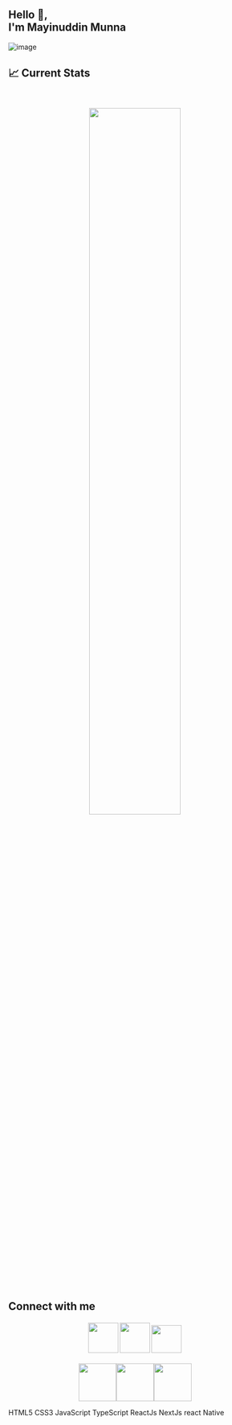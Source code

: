 <h2>Hello 👋, <br/> I'm Mayinuddin Munna</h2>

![image](https://github.com/mayinuddin-munna/mayinuddin-munna/assets/48505306/7d205d04-1eaf-477c-9a78-206788eb5439)

## :chart_with_upwards_trend: Current Stats

<br />
<p align="center">
  <img width="60%" src="https://github-readme-streak-stats.herokuapp.com?user=mayinuddin-munna&theme=react&hide_border=true&background=0D1117&stroke=0D1117&fire=FF1CF7&sideLabels=00F0FF&currStreakNum=FF1CF7&ring=FF1CF7&currStreakLabel=FF1CF7&sideNums=00F0FF" />
</p>

## Connect with me
<h4 align="center" display="flex">
  <a class="" href="https://join.skype.com/invite/Q1ajR6vuVWYD"><img width="60" height="60" src="https://www.freeiconspng.com/uploads/skype-icon-3.png"/ ></a>
  <a href="https://www.linkedin.com/in/mayinuddin-munna-b8b9541a1/"><img width="60" height="60" src="https://pngimg.com/uploads/linkedIn/linkedIn_PNG24.png"/ ></a>
  <a href="https://www.facebook.com/profile.php?id=100073611545089"><img width="60" height="55" src="http://pngimg.com/uploads/facebook_logos/facebook_logos_PNG19748.png"/></a>
</h4>

[<p align="center"><img height="75" src="https://github.com/mir-hussain/mir-hussain/blob/main/images/icons/Linkedin.png">](https://www.linkedin.com/in/mirhussainmurtaza/)[<img height="75" src="https://github.com/mir-hussain/mir-hussain/blob/main/images/icons/Facebook.png">](https://www.facebook.com/mirhussainmurtaza)[<img height="75" src="https://github.com/mir-hussain/mir-hussain/blob/main/images/icons/Twitter.png"> </p>](https://twitter.com/_mir_hussain_)

<p>
   <span>HTML5</span> <span>CSS3</span> <span>JavaScript</span> <span>TypeScript</span> <span>ReactJs</span> <span>NextJs</span>  <span>react Native</span>
</p>

